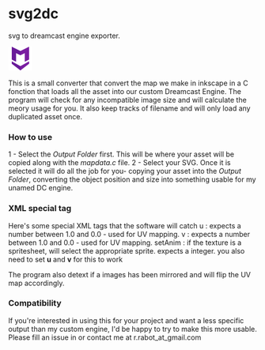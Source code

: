 # svg2dc
svg to dreamcast engine exporter.

![alt text](https://github.com/adam-p/markdown-here/raw/master/src/common/images/icon48.png "Logo Title Text 1")


This is a small converter that convert the map we make in inkscape in a C fonction that loads all the asset into our custom Dreamcast Engine.
The program will check for any incompatible image size and will calculate the meory usage for you. It also keep tracks of filename and will only load any duplicated asset once.

### How to use
1 - Select the *Output Folder* first. This will be where your asset will be copied along with the *mapdata.c* file.
2 - Select your SVG. Once it is selected it will do all the job for you- copying your asset into the *Output Folder*, converting the object position and size into something usable for my unamed DC engine.

### XML special tag
Here's some special XML tags that the software will catch
u : expects a number between 1.0 and 0.0 - used for UV mapping.
v : expects a number between 1.0 and 0.0 - used for UV mapping.
setAnim : if the texture is a spritesheet, will select the appropriate sprite. expects a integer. you also need to set **u** and **v** for this to work

The program also detext if a images has been mirrored and will flip the UV map accordingly.

### Compatibility
If you're interested in using this for your project and want a less specific output than my custom engine, I'd be happy to try to make this more usable. Please fill an issue in or contact me at r.rabot_at_gmail.com



